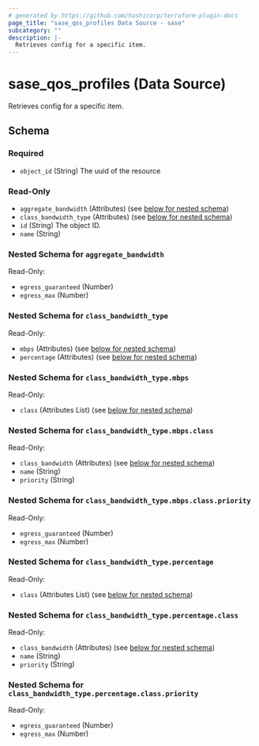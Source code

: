 ```yaml
---
# generated by https://github.com/hashicorp/terraform-plugin-docs
page_title: "sase_qos_profiles Data Source - sase"
subcategory: ""
description: |-
  Retrieves config for a specific item.
---
```


# sase_qos_profiles (Data Source)

Retrieves config for a specific item.



<!-- schema generated by tfplugindocs -->
## Schema

### Required

- `object_id` (String) The uuid of the resource

### Read-Only

- `aggregate_bandwidth` (Attributes) (see [below for nested schema](#nestedatt--aggregate_bandwidth))
- `class_bandwidth_type` (Attributes) (see [below for nested schema](#nestedatt--class_bandwidth_type))
- `id` (String) The object ID.
- `name` (String)

<a id="nestedatt--aggregate_bandwidth"></a>
### Nested Schema for `aggregate_bandwidth`

Read-Only:

- `egress_guaranteed` (Number)
- `egress_max` (Number)


<a id="nestedatt--class_bandwidth_type"></a>
### Nested Schema for `class_bandwidth_type`

Read-Only:

- `mbps` (Attributes) (see [below for nested schema](#nestedatt--class_bandwidth_type--mbps))
- `percentage` (Attributes) (see [below for nested schema](#nestedatt--class_bandwidth_type--percentage))

<a id="nestedatt--class_bandwidth_type--mbps"></a>
### Nested Schema for `class_bandwidth_type.mbps`

Read-Only:

- `class` (Attributes List) (see [below for nested schema](#nestedatt--class_bandwidth_type--mbps--class))

<a id="nestedatt--class_bandwidth_type--mbps--class"></a>
### Nested Schema for `class_bandwidth_type.mbps.class`

Read-Only:

- `class_bandwidth` (Attributes) (see [below for nested schema](#nestedatt--class_bandwidth_type--mbps--class--class_bandwidth))
- `name` (String)
- `priority` (String)

<a id="nestedatt--class_bandwidth_type--mbps--class--class_bandwidth"></a>
### Nested Schema for `class_bandwidth_type.mbps.class.priority`

Read-Only:

- `egress_guaranteed` (Number)
- `egress_max` (Number)




<a id="nestedatt--class_bandwidth_type--percentage"></a>
### Nested Schema for `class_bandwidth_type.percentage`

Read-Only:

- `class` (Attributes List) (see [below for nested schema](#nestedatt--class_bandwidth_type--percentage--class))

<a id="nestedatt--class_bandwidth_type--percentage--class"></a>
### Nested Schema for `class_bandwidth_type.percentage.class`

Read-Only:

- `class_bandwidth` (Attributes) (see [below for nested schema](#nestedatt--class_bandwidth_type--percentage--class--class_bandwidth))
- `name` (String)
- `priority` (String)

<a id="nestedatt--class_bandwidth_type--percentage--class--class_bandwidth"></a>
### Nested Schema for `class_bandwidth_type.percentage.class.priority`

Read-Only:

- `egress_guaranteed` (Number)
- `egress_max` (Number)



